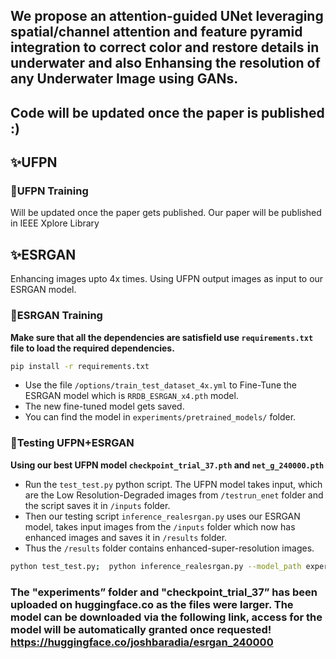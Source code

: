 ## We propose an attention-guided UNet leveraging spatial/channel attention and feature pyramid integration to correct color and restore details in underwater and also Enhansing the resolution of any Underwater Image using GANs.

## Code will be updated once the paper is published :) 

## ✨UFPN

### 🐳UFPN Training 
Will be updated once the paper gets published. Our paper will be published in IEEE Xplore Library

## ✨ESRGAN

Enhancing images upto 4x times. Using UFPN output images as input to our ESRGAN model.

### 🐳ESRGAN Training
**Make sure that all the dependencies are satisfield use `requirements.txt` file to load the required dependencies.**
```bash
pip install -r requirements.txt
```

- Use the file `/options/train_test_dataset_4x.yml` to Fine-Tune the ESRGAN model which is `RRDB_ESRGAN_x4.pth` model. 
- The new fine-tuned model gets saved.
- You can find the model in `experiments/pretrained_models/` folder. 

### 🐳Testing UFPN+ESRGAN
**Using our best UFPN model `checkpoint_trial_37.pth` and `net_g_240000.pth`**
- Run the `test_test.py` python script. The UFPN model takes input, which are the Low Resolution-Degraded images from `/testrun_enet` folder and the script saves it in `/inputs` folder. 
- Then our testing script `inference_realesrgan.py` uses our ESRGAN model, takes input images from the `/inputs` folder which now has enhanced images and saves it in `/results` folder.
- Thus the `/results` folder contains enhanced-super-resolution images. 

```bash
python test_test.py;  python inference_realesrgan.py --model_path experiments/pretrained_models/net_g_240000.pth --input inputs
```
### The "experiments” folder and "checkpoint_trial_37” has been uploaded on huggingface.co as the files were larger. The model can be downloaded via the following link, access for the model will be automatically granted once requested! https://huggingface.co/joshbaradia/esrgan_240000 

